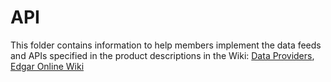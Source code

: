 API
===

This folder contains information to help members implement the data feeds and APIs
specified in the product descriptions in the Wiki: [Data Providers](https://github.com/fintechsandbox/project-sandcastle/wiki/Sandbox-Participants), [Edgar Online Wiki](https://github.com/fintechsandbox/project-sandcastle/wiki/edgar_online)
